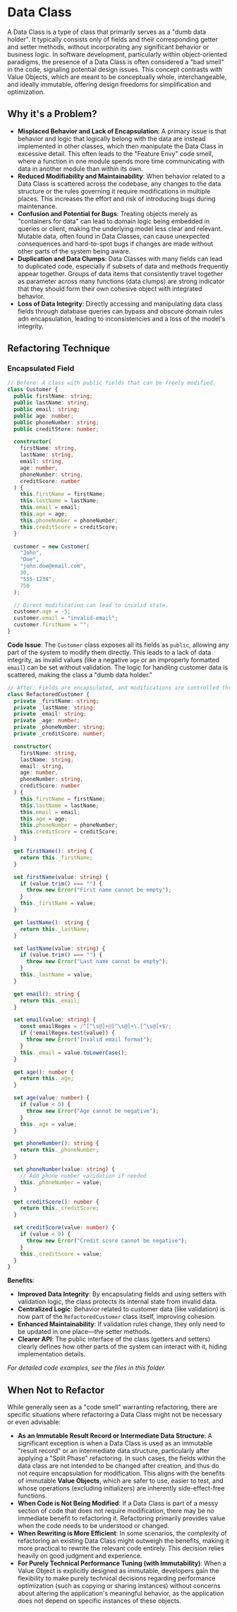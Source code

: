 # Data Class

A Data Class is a type of class that primarily serves as a "dumb data holder". It typically consists only of fields and their corresponding getter and setter methods, without incorporating any significant behavior or business logic. In software development, particularly within object-oriented paradigms, the presence of a Data Class is often considered a "bad smell" in the code, signaling potential design issues. This concept contrasts with Value Objects, which are meant to be conceptually whole, interchangeable, and ideally immutable, offering design freedoms for simplification and optimization.

## Why it's a Problem?

- **Misplaced Behavior and Lack of Encapsulation**: A primary issue is that behavior and logic that logically belong with the data are instead implemented in other classes, which then manipulate the Data Class in excessive detail. This often leads to the "Feature Envy" code smell, where a function in one module spends more time communicating with data in another module than within its own.
- **Reduced Modifiability and Maintainability**: When behavior related to a Data Class is scattered across the codebase, any changes to the data structure or the rules governing it require modifications in multiple places. This increases the effort and risk of introducing bugs during maintenance.
- **Confusion and Potential for Bugs**: Treating objects merely as "containers for data" can lead to domain logic being embedded in queries or client, making the underlying model less clear and relevant. Mutable data, often found in Data Classes, can cause unexpected consequences and hard-to-spot bugs if changes are made without other parts of the system being aware.
- **Duplication and Data Clumps**: Data Classes with many fields can lead to duplicated code, especially if subsets of data and methods frequently appear together. Groups of data items that consistently travel together as parameter across many functions (data clumps) are strong indicator that they should form their own cohesive object with integrated behavior.
- **Loss of Data Integrity**: Directly accessing and manipulating data class fields through database queries can bypass and obscure domain rules adn encapsulation, leading to inconsistencies and a loss of the model's integrity.

## Refactoring Technique

### Encapsulated Field

```typescript
// Before: A class with public fields that can be freely modified.
class Customer {
  public firstName: string;
  public lastName: string;
  public email: string;
  public age: number;
  public phoneNumber: string;
  public creditStore: number;

  constructor(
    firstName: string,
    lastName: string,
    email: string,
    age: number,
    phoneNumber: string,
    creditScore: number
  ) {
    this.firstName = firstName;
    this.lastName = lastName;
    this.email = email;
    this.age = age;
    this.phoneNumber = phoneNumber;
    this.creditScore = creditScore;
  }

  customer = new Customer(
    "John",
    "Doe",
    "john.doe@email.com",
    30,
    "555-1234",
    750
  );

  // Direct modification can lead to invalid state.
  customer.age = -5;
  customer.email = "invalid-email";
  customer.firstName = "";
}
```

**Code Issue**:
The `Customer` class exposes all its fields as `public`, allowing any part of the system to modify them directly. This leads to a lack of data integrity, as invalid values (like a negative `age` or an improperly formatted `email`) can be set without validation. The logic for handling customer data is scattered, making the class a "dumb data holder."

```typescript
// After: Fields are encapsulated, and modifications are controlled through setters.
class RefactoredCustomer {
  private _firstName: string;
  private _lastName: string;
  private _email: string;
  private _age: number;
  private _phoneNumber: string;
  private _creditScore: number;

  constructor(
    firstName: string,
    lastName: string,
    email: string,
    age: number,
    phoneNumber: string,
    creditScore: number
  ) {
    this.firstName = firstName;
    this.lastName = lastName;
    this.email = email;
    this.age = age;
    this.phoneNumber = phoneNumber;
    this.creditScore = creditScore;
  }

  get firstName(): string {
    return this._firstName;
  }

  set firstName(value: string) {
    if (value.trim() === "") {
      throw new Error("First name cannot be empty");
    }
    this._firstName = value;
  }

  get lastName(): string {
    return this._lastName;
  }

  set lastName(value: string) {
    if (value.trim() === "") {
      throw new Error("Last name cannot be empty");
    }
    this._lastName = value;
  }

  get email(): string {
    return this._email;
  }

  set email(value: string) {
    const emailRegex = /^[^\s@]+@[^\s@]+\.[^\s@]+$/;
    if (!emailRegex.test(value)) {
      throw new Error("Invalid email format");
    }
    this._email = value.toLowerCase();
  }

  get age(): number {
    return this._age;
  }

  set age(value: number) {
    if (value < 0) {
      throw new Error("Age cannot be negative");
    }
    this._age = value;
  }

  get phoneNumber(): string {
    return this._phoneNumber;
  }

  set phoneNumber(value: string) {
    // Add phone number validation if needed
    this._phoneNumber = value;
  }

  get creditScore(): number {
    return this._creditScore;
  }

  set creditScore(value: number) {
    if (value < 0) {
      throw new Error("Credit score cannot be negative");
    }
    this._creditScore = value;
  }
}
```

**Benefits**:

- **Improved Data Integrity**: By encapsulating fields and using setters with validation logic, the class protects its internal state from invalid data.
- **Centralized Logic**: Behavior related to customer data (like validation) is now part of the `RefactoredCustomer` class itself, improving cohesion.
- **Enhanced Maintainability**: If validation rules change, they only need to be updated in one place—the setter methods.
- **Clearer API**: The public interface of the class (getters and setters) clearly defines how other parts of the system can interact with it, hiding implementation details.

_For detailed code examples, see the files in this folder._

## When Not to Refactor

While generally seen as a "code smell" warranting refactoring, there are specific situations where refactoring a Data Class might not be necessary or even advisable:

- **As an Immutable Result Record or Intermediate Data Structure**: A significant exception is when a Data Class is used as an immutable "result record" or an intermediate data structure, particularly after applying a "Split Phase" refactoring. In such cases, the fields within the data class are not intended to be changed after creation, and thus do not require encapsulation for modification. This aligns with the benefits of immutable **Value Objects**, which are safer to use, easier to test, and whose operations (excluding initializers) are inherently side-effect-free functions.
- **When Code is Not Being Modified**: If a Data Class is part of a messy section of code that does not require modification, there may be no immediate benefit to refactoring it. Refactoring primarily provides value when the code needs to be understood or changed.
- **When Rewriting is More Efficient**: In some scenarios, the complexity of refactoring an existing Data Class might outweigh the benefits, making it more practical to rewrite the relevant code entirely. This decision relies heavily on good judgment and experience.
- **For Purely Technical Performance Tuning (with Immutability)**: When a Value Object is explicitly designed as immutable, developers gain the flexibility to make purely technical decisions regarding performance optimization (such as copying or sharing instances) without concerns about altering the application's meaningful behavior, as the application does not depend on specific instances of these objects.
